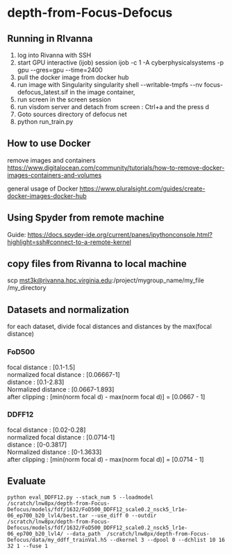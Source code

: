 # depth-from-Focus-Defocus

## Running in RIvanna 
1. log into Rivanna with SSH
2. start GPU interactive (ijob) session 
ijob -c 1 -A cyberphysicalsystems -p gpu --gres=gpu --time=2400
3. pull the docker image from docker hub
4. run image with Singularity
singularity shell --writable-tmpfs --nv focus-defocus_latest.sif
in the image container, 
5. run screen 
in the screen session 
6. run visdom server and detach from screen : Ctrl+a and the press d
7. Goto sources directory of defocus net
8. python run_train.py

## How to use Docker 
remove images and containers 
https://www.digitalocean.com/community/tutorials/how-to-remove-docker-images-containers-and-volumes

general usage of Docker 
https://www.pluralsight.com/guides/create-docker-images-docker-hub


## Using Spyder from remote machine
Guide: 
https://docs.spyder-ide.org/current/panes/ipythonconsole.html?highlight=ssh#connect-to-a-remote-kernel

## copy files from Rivanna to local machine
scp mst3k@rivanna.hpc.virginia.edu:/project/mygroup_name/my_file /my_directory

## Datasets and normalization 
for each dataset, divide focal distances and distances by the max(focal distance)
### FoD500
focal distance : [0.1-1.5] \
normalized focal distance : [0.06667-1] \
distance : [0.1-2.83] \
Normalized distance : [0.0667-1.893] \
after clipping : [min(norm focal d) - max(norm focal d)] = [0.0667 - 1]

### DDFF12
focal distance : [0.02-0.28] \
normalized focal distance : [0.0714-1] \
distance : [0-0.3817] \
Normalized distance : [0-1.3633] \
after clipping : [min(norm focal d) - max(norm focal d)] = [0.0714 - 1]

## Evaluate 
```
python eval_DDFF12.py --stack_num 5 --loadmodel  /scratch/lnw8px/depth-from-Focus-Defocus/models/fdf/1632/FoD500_DDFF12_scale0.2_nsck5_lr1e-06_ep700_b20_lvl4/best.tar --use_diff 0 --outdir /scratch/lnw8px/depth-from-Focus-Defocus/models/fdf/1632/FoD500_DDFF12_scale0.2_nsck5_lr1e-06_ep700_b20_lvl4/ --data_path  /scratch/lnw8px/depth-from-Focus-Defocus/data/my_ddff_trainVal.h5 --dkernel 3 --dpool 0 --dchlist 10 16 32 1 --fuse 1
```





